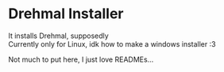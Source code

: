 # Drehmal Installer
It installs Drehmal, supposedly
<br>Currently only for Linux, idk how to make a windows installer :3

Not much to put here, I just love READMEs...
